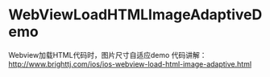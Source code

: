 # WebViewLoadHTMLImageAdaptiveDemo
Webview加载HTML代码时，图片尺寸自适应demo
代码讲解：http://www.brighttj.com/ios/ios-webview-load-html-image-adaptive.html
